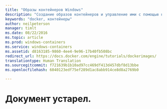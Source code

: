 ```yaml
---
title: "Образы контейнеров Windows"
description: "Создание образов контейнеров и управление ими с помощью контейнеров Windows."
keywords: "docker, контейнеры"
author: neilpeterson
manager: timlt
ms.date: 08/22/2016
ms.topic: article
ms.prod: windows-containers
ms.service: windows-containers
ms.assetid: d8163185-9860-4ee4-9e96-17b40fb508bc
redirect_url: https://docs.docker.com/engine/tutorials/dockerimages/
translationtype: Human Translation
ms.sourcegitcommit: f721639b1b10ad97cc469df413d457dbf8d13bbe
ms.openlocfilehash: 6040123edf75ef289d1ac8abb914ce8d8a2769b0

---
```


# Документ устарел.


<!--HONumber=Sep16_HO4-->


